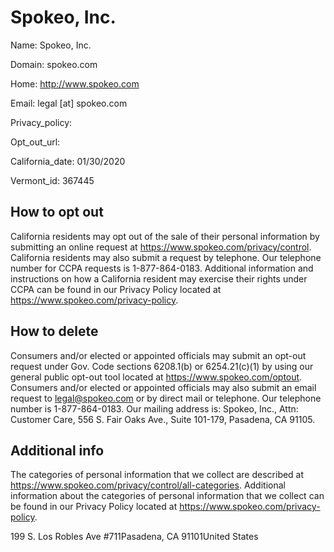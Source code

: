 
# Spokeo, Inc.

Name: Spokeo, Inc.

Domain: spokeo.com

Home: http://www.spokeo.com

Email: legal [at] spokeo.com

Privacy_policy: 

Opt_out_url: 

California_date: 01/30/2020

Vermont_id: 367445



## How to opt out

California residents may opt out of the sale of their personal information by submitting an online request at https://www.spokeo.com/privacy/control. California residents may also submit a request by telephone. Our telephone number for CCPA requests is 1-877-864-0183. Additional information and instructions on how a California resident may exercise their rights under CCPA can be found in our Privacy Policy located at https://www.spokeo.com/privacy-policy.

## How to delete

Consumers and/or elected or appointed officials may submit an opt-out request under Gov. Code sections 6208.1(b) or 6254.21(c)(1) by using our general public opt-out tool located at https://www.spokeo.com/optout. Consumers and/or elected or appointed officials may also submit an email request to legal@spokeo.com or by direct mail or telephone. Our telephone number is 1-877-864-0183. Our mailing address is: Spokeo, Inc., Attn: Customer Care, 556 S. Fair Oaks Ave., Suite 101-179, Pasadena, CA 91105.

## Additional info

The categories of personal information that we collect are described at https://www.spokeo.com/privacy/control/all-categories. Additional information about the categories of personal information that we collect can be found in our Privacy Policy located at https://www.spokeo.com/privacy-policy.

199 S. Los Robles Ave #711Pasadena, CA 91101United States

